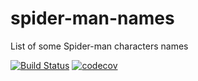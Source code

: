 # spider-man-names

List of some Spider-man characters names

[![Build Status](https://img.shields.io/travis/tom-aglow/spidy.svg?style=flat)](https://travis-ci.org/tom-aglow/spidy)
[![codecov](https://img.shields.io/codecov/c/github/tom-aglow/spidy.svg?style=flat)](https://codecov.io/gh/tom-aglow/spidy)
